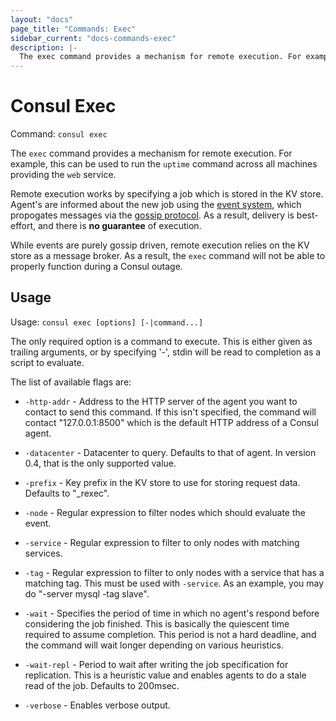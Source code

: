 ```yaml
---
layout: "docs"
page_title: "Commands: Exec"
sidebar_current: "docs-commands-exec"
description: |-
  The exec command provides a mechanism for remote execution. For example, this can be used to run the `uptime` command across all machines providing the `web` service.
---
```


# Consul Exec

Command: `consul exec`

The `exec` command provides a mechanism for remote execution. For example,
this can be used to run the `uptime` command across all machines providing
the `web` service.

Remote execution works by specifying a job which is stored in the KV store.
Agent's are informed about the new job using the [event system](/docs/commands/event.html),
which propogates messages via the [gossip protocol](/docs/internals/gossip.html).
As a result, delivery is best-effort, and there is **no guarantee** of execution.

While events are purely gossip driven, remote execution relies on the KV store
as a message broker. As a result, the `exec` command will not be able to
properly function during a Consul outage.

## Usage

Usage: `consul exec [options] [-|command...]`

The only required option is a command to execute. This is either given
as trailing arguments, or by specifying '-', stdin will be read to
completion as a script to evaluate.

The list of available flags are:

* `-http-addr` - Address to the HTTP server of the agent you want to contact
  to send this command. If this isn't specified, the command will contact
  "127.0.0.1:8500" which is the default HTTP address of a Consul agent.

* `-datacenter` - Datacenter to query. Defaults to that of agent. In version
  0.4, that is the only supported value.

* `-prefix` - Key prefix in the KV store to use for storing request data.
  Defaults to "_rexec".

* `-node` - Regular expression to filter nodes which should evaluate the event.

* `-service` - Regular expression to filter to only nodes with matching services.

* `-tag` - Regular expression to filter to only nodes with a service that has
  a matching tag. This must be used with `-service`. As an example, you may
  do "-server mysql -tag slave".

* `-wait` - Specifies the period of time in which no agent's respond before considering
  the job finished. This is basically the quiescent time required to assume completion.
  This period is not a hard deadline, and the command will wait longer depending on
  various heuristics.

* `-wait-repl` - Period to wait after writing the job specification for replication.
  This is a heuristic value and enables agents to do a stale read of the job. Defaults
  to 200msec.

* `-verbose` - Enables verbose output.

